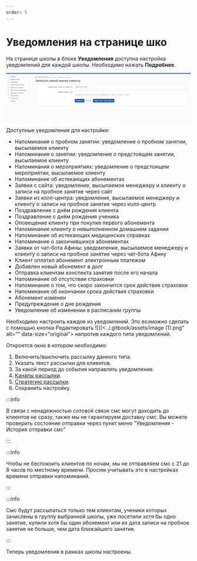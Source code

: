 ```yaml
---
order: 5
---
```


# Уведомления на странице шко

На странице школы в блоке **Уведомления** доступна настройка уведомлений для каждой школы. Необходимо нажать **Подробнее**.

![](<../.gitbook/assets/image.png>)

Доступные уведомления для настройки:

* Напоминания о пробном занятии: уведомление о пробном занятии, высылаемое клиенту
* Напоминания о занятии: уведомление о предстоящем занятии, высылаемое клиенту
* Напоминания о мероприятиях: уведомление о предстоящем мероприятии, высылаемое клиенту
* Напоминание об истекающих абонементах
* Заявки с сайта: уведомление, высылаемое менеджеру и клиенту о записи на пробное занятие через сайт
* Заявки из колл-центра: уведомление, высылаемое менеджеру и клиенту о записи на пробное занятие через колл-центр
* Поздравление с днём рождения клиента
* Поздравление с днём рождения ученика
* Оповещение клиенту при покупке первого абонемента
* Напоминание клиенту о невыполненном домашнем задании
* Напоминание об истекающих медицинских справках
* Напоминание о закончившихся абонементах
* Заявки от чат-бота Афины: уведомление, высылаемое менеджеру и клиенту о записи на пробное занятие через чат-бота Афину
* Клиент оплатил абонемент электронным платежом
* Добавлен новый абонемент в долг
* Отправка клиентам конспекта занятия после его начала
* Напоминание об отсутствии страховки
* Напоминание о том, что скоро закончится срок действия страховки
* Напоминание об окончании срока действия страховки
* Абонемент изменен
* Предупреждение о дне рождения
* Уведомление об изменении в расписании группы

Необходимо настроить каждое из уведомлений. Это возможно сделать с помощью кнопки Редактировать ![](<../.gitbook/assets/image (1).png" alt="" data-size="original"> напротив каждого типа уведомлений.

Откроется окно в котором необходимо: 

1. Включить/выключить рассылку данного типа.
2. Указать текст рассылки для клиентов.
3. За какой период до события направлять уведомление.
4. [Каналы рассылки](https://informa.gitbook.io/education-erp/uvedomleniya/kanaly-rassylok).
5. [Стратегию рассылки](https://informa.gitbook.io/education-erp/uvedomleniya/strategiya-rassylki).
6. Сохранить настройку.

:::info

В связи с ненадежностью сотовой связи смс могут доходить до клиентов не сразу, также мы не гарантируем доставку смс. Вы можете проверить состояние отправки через пункт меню "Уведомления - История отправки смс"

:::

:::info

Чтобы не беспокоить клиентов по ночам, мы не отправляем смс c 21 до 8 часов по местному времени. Просим учитывать это в настройках времени отправки напоминаний.

:::

:::info

Смс будут рассылаться только тем клиентам, ученики которых зачислены в группу выбранной школы, уже посетили хотя бы одно занятие, купили хотя бы один абонемент или их дата записи на пробное занятие не больше, чем дата ближайшего занятия.

:::

Теперь уведомления в рамках школы настроены.